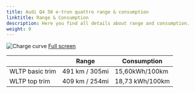 ```yaml
---
title: Audi Q4 50 e-tron quattro range & consumption
linktitle: Range & Consumption
description: Here you find all details about range and consumption.
weight: 9
---
```

<!-- markdownlint-disable MD033 -->
![Charge curve](../range.svg  "Range information")
[Full screen](../range.svg)

| | Range  | Consumption  |
|----|-----|------|
| WLTP basic trim | 491 km / 305mi |15,60kWh/100km | 
| WLTP top trim | 409 km / 254mi | 18,73 kWh/100km | 

